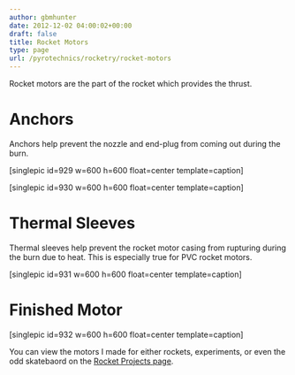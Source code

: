 ```yaml
---
author: gbmhunter
date: 2012-12-02 04:00:02+00:00
draft: false
title: Rocket Motors
type: page
url: /pyrotechnics/rocketry/rocket-motors
---
```


Rocket motors are the part of the rocket which provides the thrust.


# Anchors


Anchors help prevent the nozzle and end-plug from coming out during the burn.

[singlepic id=929 w=600 h=600 float=center template=caption]

[singlepic id=930 w=600 h=600 float=center template=caption]


# Thermal Sleeves


Thermal sleeves help prevent the rocket motor casing from rupturing during the burn due to heat. This is especially true for PVC rocket motors.

[singlepic id=931 w=600 h=600 float=center template=caption]


# Finished Motor


[singlepic id=932 w=600 h=600 float=center template=caption]

You can view the motors I made for either rockets, experiments, or even the odd skatebaord on the [Rocket Projects page](http://blog.mbedded.ninja/pyrotechnics/rocketry/projects).
